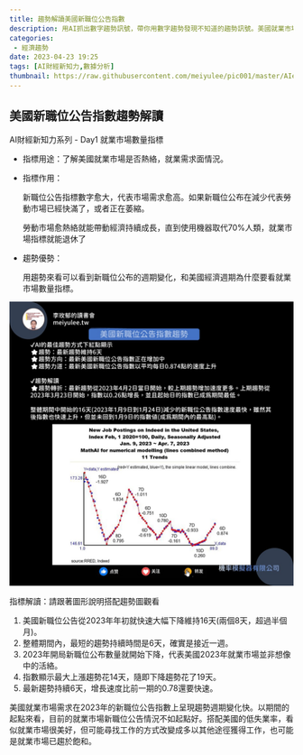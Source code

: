 ```yaml
---
title: 趨勢解讀美國新職位公告指數
description: 用AI抓出數字趨勢訊號，帶你用數字趨勢發現不知道的趨勢訊號。美國就業市場從新職位公告指數來看就業需求面未必理想。
categories:
 - 經濟趨勢
date: 2023-04-23 19:25
tags: [AI財經新知力,數據分析]
thumbnail: https://raw.githubusercontent.com/meiyulee/pic001/master/AIecon/free14letecture_05.JPG
---
```


## 美國新職位公告指數趨勢解讀

AI財經新知力系列 - Day1 就業市場數量指標

- 指標用途：了解美國就業市場是否熱絡，就業需求面情況。
- 指標作用：

    新職位公告指標數字愈大，代表市場需求愈高。如果新職位公布在減少代表勞動市場已經快滿了，或者正在萎縮。

    勞動市場愈熱絡就能帶動經濟持續成長，直到使用機器取代70%人類，就業市場指標就能退休了

- 趨勢優勢：

    用趨勢來看可以看到新職位公布的週期變化，和美國經濟週期為什麼要看就業市場數量指標。

![](https://raw.githubusercontent.com/meiyulee/pic001/master/AIecon/free14letecture_05.JPG)

指標解讀：請跟著圖形說明搭配趨勢圖觀看

1. 美國新職位公告從2023年年初就快速大幅下降維持16天(兩個8天，超過半個月)。
2. 整體期間內，最短的趨勢持續時間是6天，確實是接近一週。
3. 2023年開局新職位公布數量就開始下降，代表美國2023年就業市場並非想像中的活絡。
4. 指數顯示最大上漲趨勢花14天，隨即下降趨勢花了19天。
5. 最新趨勢持續6天，增長速度比前一期的0.78還要快速。


美國就業市場需求在2023年的新職位公告指數上呈現趨勢週期變化快。以期間的起點來看，目前的就業市場新職位公告情況不如起點好。搭配美國的低失業率，看似就業市場很美好，但可能尋找工作的方式改變成多以其他途徑獲得工作，也可能是就業市場已趨於飽和。
